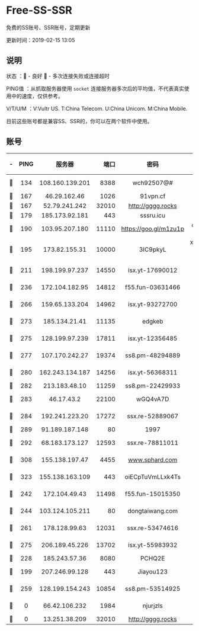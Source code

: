 # Free-SS-SSR

免费的SS账号、SSR账号，定期更新

更新时间：2019-02-15 13:05

## 说明

状态     ：🙂 - 良好 🙁 - 多次连接失败或连接超时

PING值   ：从抓取服务器使用 `socket` 连接服务器多次后的平均值，不代表真实使用中的速度，仅供参考。

V/T/U/M  ：V:Vultr US. T:China Telecom. U:China Unicom. M:China Mobile.

目前这些账号都是兼容SS、SSR的，你可以在两个软件中使用。

## 账号

|-|PING|服务器|端口|密码|加密方式|区域|V/T/U/M|
|:----:|:----:|:-----:|-----:|:----:|:----:|:----:|:----:|
|🙂|134|108.160.139.201|8388|wch92507@#|aes-256-cfb|JP|9↑/10↑/10↑/10↑|
|🙂|167|46.29.162.46|1026|91vpn.cf|rc4-md5|RU|10↑/10↑/10↑/10↑|
|🙂|167|52.79.241.242|32010|http://gggg.rocks|chacha20|KR|7↑/7↑/6↑/9↑|
|🙂|179|185.173.92.181|443|sssru.icu|rc4-md5|RU|10↑/10↑/10↑/10↑|
|🙂|190|103.95.207.180|11110|https://goo.gl/m1zu1p|chacha20-ietf|US|9↑/10↑/9↑/9↑|
|🙂|195|173.82.155.31|10000|3IC9pkyL|xchacha20-ietf-poly1305|US|10↑/10↑/10↑/10↑|
|🙂|211|198.199.97.237|14550|isx.yt-17690012|aes-256-cfb|US|9↑/9↑/9↑/9↑|
|🙂|236|172.104.182.95|14812|f55.fun-03631466|aes-256-cfb|SG|10↑/10↑/10↑/10↑|
|🙂|266|159.65.133.204|14962|isx.yt-93272700|aes-256-cfb|SG|9↑/9↑/9↑/9↑|
|🙂|273|185.134.21.41|11135|edgkeb|aes-256-cfb|GB|10↑/10↑/10↑/10↑|
|🙂|275|128.199.97.239|17811|isx.yt-12356485|aes-256-cfb|SG|9↑/9↑/9↑/9↑|
|🙂|277|107.170.242.27|19374|ss8.pm-48294889|aes-256-cfb|US|8↑/8↑/8↑/8↑|
|🙂|280|162.243.134.187|14256|isx.yt-56368311|aes-256-cfb|US|9↑/9↑/9↑/9↑|
|🙂|282|213.183.48.10|11259|ss8.pm-22429933|rc4-md5|RU|8↑/8↑/8↑/8↑|
|🙂|283|46.17.43.2|22100|wGQ4vA7D|aes-256-gcm|RU|6↓/10↑/10↑/10↑|
|🙂|284|192.241.223.20|17272|ssx.re-52889067|aes-256-cfb|US|8↑/8↑/8↑/8↑|
|🙂|289|91.189.187.148|80|1997|chacha20|US|10↑/10↑/10↑/10↑|
|🙂|292|68.183.173.127|12593|ssx.re-78811011|aes-256-cfb|US|8↑/8↑/8↑/8↑|
|🙂|308|155.138.197.47|4455|www.sphard.com|aes-256-cfb|US|9↓/10↑/10↑/10↑|
|🙂|323|155.138.163.109|443|oiECpTuVmLLxk4Ts|aes-256-cfb|US|8↓/10↑/10↑/10↑|
|🙂|242|172.104.49.43|11498|f55.fun-15015350|aes-256-cfb|SG|8↑/8↑/8↑/8↑|
|🙂|244|103.124.105.211|80|dongtaiwang.com|aes-256-cfb|US|10↑/10↑/10↑/10↑|
|🙂|261|178.128.99.63|12031|ssx.re-53474616|aes-256-cfb|SG|8↑/8↑/8↑/8↑|
|🙂|275|206.189.45.226|13702|isx.yt-55983932|aes-256-cfb|SG|9↑/9↑/9↑/9↑|
|🙂|228|185.243.57.36|8080|PCHQ2E|rc4-md5|US|10↑/10↑/10↑/10↑|
|🙁|199|207.246.99.128|443|Jiayou123|aes-256-cfb|US|10↑/10↑/10↑/10↑|
|🙁|259|128.199.154.243|10854|ss8.pm-53514925|aes-256-cfb|SG|10↑/10↑/10↑/10↑|
|🙁|0|66.42.106.232|1984|njurjzls|aes-256-cfb|US|10↑/10↑/10↑/10↑|
|🙁|0|13.251.38.209|32010|http://gggg.rocks|chacha20|SG|9↑/9↑/9↑/10↑|
